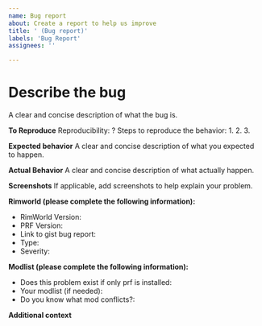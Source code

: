 ```yaml
---
name: Bug report
about: Create a report to help us improve
title: ' (Bug report)'
labels: 'Bug Report'
assignees: ''

---
```


# Describe the bug
A clear and concise description of what the bug is.

**To Reproduce**
Reproducibility: ?
Steps to reproduce the behavior:
1. 
2. 
3. 


**Expected behavior**
A clear and concise description of what you expected to happen.

**Actual Behavior**
A clear and concise description of what actually happen.


**Screenshots**
If applicable, add screenshots to help explain your problem.

**Rimworld (please complete the following information):**
 - RimWorld Version:
 - PRF Version:
 - Link to gist bug report: 
 - Type:
 - Severity:
 

**Modlist (please complete the following information):**
 - Does this problem exist if only prf is installed:
 - Your modlist (if needed): 
 - Do you know what mod conflicts?:

**Additional context**
